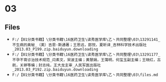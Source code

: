 # 03

## Files

- `F:/【01分类书籍】\分类书籍\16医药卫生\读秀医学库\乙丶共同整理\03\13291141_不生病的奥秘_（美）吉恩·斯通著；王思远，郎悦，夏昕译_吉林科学技术出版社_2013.03_P199.zip.baiduyun.downloading`
- `F:/【01分类书籍】\分类书籍\16医药卫生\读秀医学库\乙丶共同整理\03\13291177_不孕不育诊治技术规范_闫素文，宋波主编；黄慧娟，王蔼明，何玺玉副主编；王晓红，古航，关婷等编；封志纯，王大龙主审_人民军医出版社_2013.03_P192.zip.baiduyun.downloading`
- `F:/【01分类书籍】\分类书籍\16医药卫生\读秀医学库\乙丶共同整理\03\files.md`
